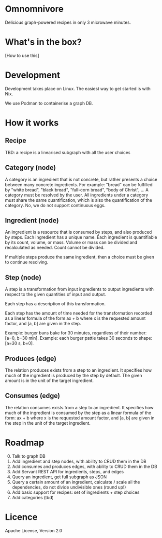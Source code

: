 Omnomnivore
===========

Delicious graph-powered recipes in only 3 microwave minutes.

# What's in the box?

[How to use this]

# Development

Development takes place on Linux. The easiest way to get started is with Nix.

We use Podman to containerise a graph DB.

# How it works

## Recipe
TBD: a recipe is a linearised subgraph with all the user choices

## Category (node)
A category is an ingredient that is not concrete, but rather presents a choice between many concrete ingredients.
For example: "bread" can be fulfilled by "white bread", "black bread", "full-corn bread", "body of Christ", ...
A category must be resolved by the user.
All ingredients under a category must share the same quantification, which is also the quantification of the category.
No, we do not support continuous eggs.

## Ingredient (node)
An ingredient is a resource that is consumed by steps, and also produced by steps.
Each ingredient has a unique name.
Each ingredient is quantifiable by its count, volume, or mass. Volume or mass can be divided and recalculated as needed. Count cannot be divided.

If multiple steps produce the same ingredient, then a choice must be given to continue resolving.

## Step (node)
A step is a transformation from input ingredients to output ingredients with respect to the given quantities of input and output.

Each step has a description of this transformation.

Each step has the amount of time needed for the transformation recorded as a linear formula of the form
  ax + b
where x is the requested amount factor,
and [a, b] are given in the step.

Example: burger buns bake for 30 minutes, regardless of their number: [a=0, b=30 min].
Example: each burger pattie takes 30 seconds to shape: [a=30 s, b=0].

## Produces (edge)
The relation produces exists from a step to an ingredient. It specifies how much of the ingredient is produced by the step by default.
The given amount is in the unit of the target ingredient.

## Consumes (edge)
The relation consumes exists from a step to an ingredient. It specifies how much of the ingredient is consumed by the step as a linear formula of the form:
  ax + b
where x is the requested amount factor,
and [a, b] are given in the step in the unit of the target ingredient.

# Roadmap

0. Talk to graph DB
1. Add ingredient and step nodes, with ability to CRUD them in the DB
2. Add consumes and produces edges, with ability to CRUD them in the DB
3. Add Servant REST API for ingredients, steps, and edges
4. Query an ingredient, get full subgraph as JSON
5. Query a certain amount of an ingredient, calculate / scale all the dependencies, do not divide undivisible ones (round up!)
6. Add basic support for recipes: set of ingredients + step choices
7. Add categories (tbd)

# Licence

Apache License, Version 2.0
